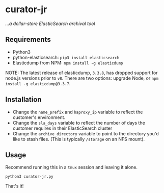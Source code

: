 # curator-jr

*...a dollar-store ElasticSearch archival tool*

## Requirements
* Python3 
* python-elasticsearch: `pip3 install elasticsearch`
* Elasticdump from NPM: `npm install -g elasticdump`

NOTE: The latest release of elasticdump, `3.3.8`, has dropped support for node.js versions prior to `v8`. There are two options: upgrade Node, or `npm install -g elasticdump@3.3.7`.

## Installation

* Change the `name_prefix` and `haproxy_ip` variable to reflect the customer's environment. 
* Change the `sla_days` variable to reflect the number of days the customer requires in their ElasticSearch cluster
* Change the `archive_directory` variable to point to the directory you'd like to stash files. (This is typically `/storage` on an NFS mount).

## Usage

Recommend running this in a `tmux` session and leaving it alone.

`python3 curator-jr.py`

That's it!

